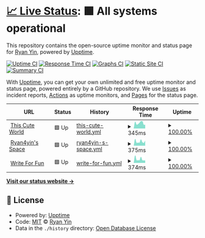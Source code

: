 # [📈 Live Status](https://uptime.thiscute.world): <!--live status--> **🟩 All systems operational**

This repository contains the open-source uptime monitor and status page for [Ryan Yin](https://thiscute.world/en/), powered by [Upptime](https://github.com/upptime/upptime).

[![Uptime CI](https://github.com/ryan4yin/uptime.ryan4yin.space/workflows/Uptime%20CI/badge.svg)](https://github.com/ryan4yin/uptime.ryan4yin.space/actions?query=workflow%3A%22Uptime+CI%22)
[![Response Time CI](https://github.com/ryan4yin/uptime.ryan4yin.space/workflows/Response%20Time%20CI/badge.svg)](https://github.com/ryan4yin/uptime.ryan4yin.space/actions?query=workflow%3A%22Response+Time+CI%22)
[![Graphs CI](https://github.com/ryan4yin/uptime.ryan4yin.space/workflows/Graphs%20CI/badge.svg)](https://github.com/ryan4yin/uptime.ryan4yin.space/actions?query=workflow%3A%22Graphs+CI%22)
[![Static Site CI](https://github.com/ryan4yin/uptime.ryan4yin.space/workflows/Static%20Site%20CI/badge.svg)](https://github.com/ryan4yin/uptime.ryan4yin.space/actions?query=workflow%3A%22Static+Site+CI%22)
[![Summary CI](https://github.com/ryan4yin/uptime.ryan4yin.space/workflows/Summary%20CI/badge.svg)](https://github.com/ryan4yin/uptime.ryan4yin.space/actions?query=workflow%3A%22Summary+CI%22)

With [Upptime](https://upptime.js.org), you can get your own unlimited and free uptime monitor and status page, powered entirely by a GitHub repository. We use [Issues](https://github.com/ryan4yin/uptime.ryan4yin.space/issues) as incident reports, [Actions](https://github.com/ryan4yin/uptime.ryan4yin.space/actions) as uptime monitors, and [Pages](https://uptime.thiscute.world) for the status page.

<!--start: status pages-->
<!-- This summary is generated by Upptime (https://github.com/upptime/upptime) -->
<!-- Do not edit this manually, your changes will be overwritten -->
<!-- prettier-ignore -->
| URL | Status | History | Response Time | Uptime |
| --- | ------ | ------- | ------------- | ------ |
| <img alt="" src="https://favicons.githubusercontent.com/thiscute.world" height="13"> [This Cute World](https://thiscute.world) | 🟩 Up | [this-cute-world.yml](https://github.com/ryan4yin/uptime.ryan4yin.space/commits/HEAD/history/this-cute-world.yml) | <details><summary><img alt="Response time graph" src="./graphs/this-cute-world/response-time-week.png" height="20"> 345ms</summary><br><a href="https://uptime.thiscute.world/history/this-cute-world"><img alt="Response time 345" src="https://img.shields.io/endpoint?url=https%3A%2F%2Fraw.githubusercontent.com%2Fryan4yin%2Fuptime.ryan4yin.space%2FHEAD%2Fapi%2Fthis-cute-world%2Fresponse-time.json"></a><br><a href="https://uptime.thiscute.world/history/this-cute-world"><img alt="24-hour response time 243" src="https://img.shields.io/endpoint?url=https%3A%2F%2Fraw.githubusercontent.com%2Fryan4yin%2Fuptime.ryan4yin.space%2FHEAD%2Fapi%2Fthis-cute-world%2Fresponse-time-day.json"></a><br><a href="https://uptime.thiscute.world/history/this-cute-world"><img alt="7-day response time 345" src="https://img.shields.io/endpoint?url=https%3A%2F%2Fraw.githubusercontent.com%2Fryan4yin%2Fuptime.ryan4yin.space%2FHEAD%2Fapi%2Fthis-cute-world%2Fresponse-time-week.json"></a><br><a href="https://uptime.thiscute.world/history/this-cute-world"><img alt="30-day response time 345" src="https://img.shields.io/endpoint?url=https%3A%2F%2Fraw.githubusercontent.com%2Fryan4yin%2Fuptime.ryan4yin.space%2FHEAD%2Fapi%2Fthis-cute-world%2Fresponse-time-month.json"></a><br><a href="https://uptime.thiscute.world/history/this-cute-world"><img alt="1-year response time 345" src="https://img.shields.io/endpoint?url=https%3A%2F%2Fraw.githubusercontent.com%2Fryan4yin%2Fuptime.ryan4yin.space%2FHEAD%2Fapi%2Fthis-cute-world%2Fresponse-time-year.json"></a></details> | <details><summary><a href="https://uptime.thiscute.world/history/this-cute-world">100.00%</a></summary><a href="https://uptime.thiscute.world/history/this-cute-world"><img alt="All-time uptime 100.00%" src="https://img.shields.io/endpoint?url=https%3A%2F%2Fraw.githubusercontent.com%2Fryan4yin%2Fuptime.ryan4yin.space%2FHEAD%2Fapi%2Fthis-cute-world%2Fuptime.json"></a><br><a href="https://uptime.thiscute.world/history/this-cute-world"><img alt="24-hour uptime 100.00%" src="https://img.shields.io/endpoint?url=https%3A%2F%2Fraw.githubusercontent.com%2Fryan4yin%2Fuptime.ryan4yin.space%2FHEAD%2Fapi%2Fthis-cute-world%2Fuptime-day.json"></a><br><a href="https://uptime.thiscute.world/history/this-cute-world"><img alt="7-day uptime 100.00%" src="https://img.shields.io/endpoint?url=https%3A%2F%2Fraw.githubusercontent.com%2Fryan4yin%2Fuptime.ryan4yin.space%2FHEAD%2Fapi%2Fthis-cute-world%2Fuptime-week.json"></a><br><a href="https://uptime.thiscute.world/history/this-cute-world"><img alt="30-day uptime 100.00%" src="https://img.shields.io/endpoint?url=https%3A%2F%2Fraw.githubusercontent.com%2Fryan4yin%2Fuptime.ryan4yin.space%2FHEAD%2Fapi%2Fthis-cute-world%2Fuptime-month.json"></a><br><a href="https://uptime.thiscute.world/history/this-cute-world"><img alt="1-year uptime 100.00%" src="https://img.shields.io/endpoint?url=https%3A%2F%2Fraw.githubusercontent.com%2Fryan4yin%2Fuptime.ryan4yin.space%2FHEAD%2Fapi%2Fthis-cute-world%2Fuptime-year.json"></a></details>
| <img alt="" src="https://favicons.githubusercontent.com/ryan4yin.space" height="13"> [Ryan4yin's Space](https://ryan4yin.space) | 🟩 Up | [ryan4yin-s-space.yml](https://github.com/ryan4yin/uptime.ryan4yin.space/commits/HEAD/history/ryan4yin-s-space.yml) | <details><summary><img alt="Response time graph" src="./graphs/ryan4yin-s-space/response-time-week.png" height="20"> 375ms</summary><br><a href="https://uptime.thiscute.world/history/ryan4yin-s-space"><img alt="Response time 375" src="https://img.shields.io/endpoint?url=https%3A%2F%2Fraw.githubusercontent.com%2Fryan4yin%2Fuptime.ryan4yin.space%2FHEAD%2Fapi%2Fryan4yin-s-space%2Fresponse-time.json"></a><br><a href="https://uptime.thiscute.world/history/ryan4yin-s-space"><img alt="24-hour response time 452" src="https://img.shields.io/endpoint?url=https%3A%2F%2Fraw.githubusercontent.com%2Fryan4yin%2Fuptime.ryan4yin.space%2FHEAD%2Fapi%2Fryan4yin-s-space%2Fresponse-time-day.json"></a><br><a href="https://uptime.thiscute.world/history/ryan4yin-s-space"><img alt="7-day response time 375" src="https://img.shields.io/endpoint?url=https%3A%2F%2Fraw.githubusercontent.com%2Fryan4yin%2Fuptime.ryan4yin.space%2FHEAD%2Fapi%2Fryan4yin-s-space%2Fresponse-time-week.json"></a><br><a href="https://uptime.thiscute.world/history/ryan4yin-s-space"><img alt="30-day response time 375" src="https://img.shields.io/endpoint?url=https%3A%2F%2Fraw.githubusercontent.com%2Fryan4yin%2Fuptime.ryan4yin.space%2FHEAD%2Fapi%2Fryan4yin-s-space%2Fresponse-time-month.json"></a><br><a href="https://uptime.thiscute.world/history/ryan4yin-s-space"><img alt="1-year response time 375" src="https://img.shields.io/endpoint?url=https%3A%2F%2Fraw.githubusercontent.com%2Fryan4yin%2Fuptime.ryan4yin.space%2FHEAD%2Fapi%2Fryan4yin-s-space%2Fresponse-time-year.json"></a></details> | <details><summary><a href="https://uptime.thiscute.world/history/ryan4yin-s-space">100.00%</a></summary><a href="https://uptime.thiscute.world/history/ryan4yin-s-space"><img alt="All-time uptime 100.00%" src="https://img.shields.io/endpoint?url=https%3A%2F%2Fraw.githubusercontent.com%2Fryan4yin%2Fuptime.ryan4yin.space%2FHEAD%2Fapi%2Fryan4yin-s-space%2Fuptime.json"></a><br><a href="https://uptime.thiscute.world/history/ryan4yin-s-space"><img alt="24-hour uptime 100.00%" src="https://img.shields.io/endpoint?url=https%3A%2F%2Fraw.githubusercontent.com%2Fryan4yin%2Fuptime.ryan4yin.space%2FHEAD%2Fapi%2Fryan4yin-s-space%2Fuptime-day.json"></a><br><a href="https://uptime.thiscute.world/history/ryan4yin-s-space"><img alt="7-day uptime 100.00%" src="https://img.shields.io/endpoint?url=https%3A%2F%2Fraw.githubusercontent.com%2Fryan4yin%2Fuptime.ryan4yin.space%2FHEAD%2Fapi%2Fryan4yin-s-space%2Fuptime-week.json"></a><br><a href="https://uptime.thiscute.world/history/ryan4yin-s-space"><img alt="30-day uptime 100.00%" src="https://img.shields.io/endpoint?url=https%3A%2F%2Fraw.githubusercontent.com%2Fryan4yin%2Fuptime.ryan4yin.space%2FHEAD%2Fapi%2Fryan4yin-s-space%2Fuptime-month.json"></a><br><a href="https://uptime.thiscute.world/history/ryan4yin-s-space"><img alt="1-year uptime 100.00%" src="https://img.shields.io/endpoint?url=https%3A%2F%2Fraw.githubusercontent.com%2Fryan4yin%2Fuptime.ryan4yin.space%2FHEAD%2Fapi%2Fryan4yin-s-space%2Fuptime-year.json"></a></details>
| <img alt="" src="https://favicons.githubusercontent.com/writefor.fun" height="13"> [Write For Fun](https://writefor.fun) | 🟩 Up | [write-for-fun.yml](https://github.com/ryan4yin/uptime.ryan4yin.space/commits/HEAD/history/write-for-fun.yml) | <details><summary><img alt="Response time graph" src="./graphs/write-for-fun/response-time-week.png" height="20"> 374ms</summary><br><a href="https://uptime.thiscute.world/history/write-for-fun"><img alt="Response time 374" src="https://img.shields.io/endpoint?url=https%3A%2F%2Fraw.githubusercontent.com%2Fryan4yin%2Fuptime.ryan4yin.space%2FHEAD%2Fapi%2Fwrite-for-fun%2Fresponse-time.json"></a><br><a href="https://uptime.thiscute.world/history/write-for-fun"><img alt="24-hour response time 248" src="https://img.shields.io/endpoint?url=https%3A%2F%2Fraw.githubusercontent.com%2Fryan4yin%2Fuptime.ryan4yin.space%2FHEAD%2Fapi%2Fwrite-for-fun%2Fresponse-time-day.json"></a><br><a href="https://uptime.thiscute.world/history/write-for-fun"><img alt="7-day response time 374" src="https://img.shields.io/endpoint?url=https%3A%2F%2Fraw.githubusercontent.com%2Fryan4yin%2Fuptime.ryan4yin.space%2FHEAD%2Fapi%2Fwrite-for-fun%2Fresponse-time-week.json"></a><br><a href="https://uptime.thiscute.world/history/write-for-fun"><img alt="30-day response time 374" src="https://img.shields.io/endpoint?url=https%3A%2F%2Fraw.githubusercontent.com%2Fryan4yin%2Fuptime.ryan4yin.space%2FHEAD%2Fapi%2Fwrite-for-fun%2Fresponse-time-month.json"></a><br><a href="https://uptime.thiscute.world/history/write-for-fun"><img alt="1-year response time 374" src="https://img.shields.io/endpoint?url=https%3A%2F%2Fraw.githubusercontent.com%2Fryan4yin%2Fuptime.ryan4yin.space%2FHEAD%2Fapi%2Fwrite-for-fun%2Fresponse-time-year.json"></a></details> | <details><summary><a href="https://uptime.thiscute.world/history/write-for-fun">100.00%</a></summary><a href="https://uptime.thiscute.world/history/write-for-fun"><img alt="All-time uptime 100.00%" src="https://img.shields.io/endpoint?url=https%3A%2F%2Fraw.githubusercontent.com%2Fryan4yin%2Fuptime.ryan4yin.space%2FHEAD%2Fapi%2Fwrite-for-fun%2Fuptime.json"></a><br><a href="https://uptime.thiscute.world/history/write-for-fun"><img alt="24-hour uptime 100.00%" src="https://img.shields.io/endpoint?url=https%3A%2F%2Fraw.githubusercontent.com%2Fryan4yin%2Fuptime.ryan4yin.space%2FHEAD%2Fapi%2Fwrite-for-fun%2Fuptime-day.json"></a><br><a href="https://uptime.thiscute.world/history/write-for-fun"><img alt="7-day uptime 100.00%" src="https://img.shields.io/endpoint?url=https%3A%2F%2Fraw.githubusercontent.com%2Fryan4yin%2Fuptime.ryan4yin.space%2FHEAD%2Fapi%2Fwrite-for-fun%2Fuptime-week.json"></a><br><a href="https://uptime.thiscute.world/history/write-for-fun"><img alt="30-day uptime 100.00%" src="https://img.shields.io/endpoint?url=https%3A%2F%2Fraw.githubusercontent.com%2Fryan4yin%2Fuptime.ryan4yin.space%2FHEAD%2Fapi%2Fwrite-for-fun%2Fuptime-month.json"></a><br><a href="https://uptime.thiscute.world/history/write-for-fun"><img alt="1-year uptime 100.00%" src="https://img.shields.io/endpoint?url=https%3A%2F%2Fraw.githubusercontent.com%2Fryan4yin%2Fuptime.ryan4yin.space%2FHEAD%2Fapi%2Fwrite-for-fun%2Fuptime-year.json"></a></details>

<!--end: status pages-->

[**Visit our status website →**](https://uptime.thiscute.world)

## 📄 License

- Powered by: [Upptime](https://github.com/upptime/upptime)
- Code: [MIT](./LICENSE) © [Ryan Yin](https://thiscute.world/en/)
- Data in the `./history` directory: [Open Database License](https://opendatacommons.org/licenses/odbl/1-0/)
